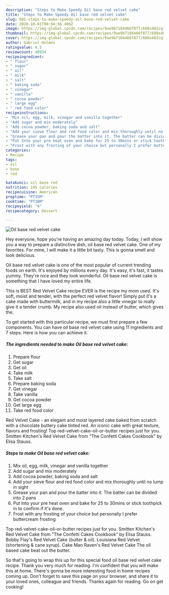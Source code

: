 ```yaml
---
description: "Steps to Make Speedy Oil base red velvet cake"
title: "Steps to Make Speedy Oil base red velvet cake"
slug: 601-steps-to-make-speedy-oil-base-red-velvet-cake
date: 2020-10-01T00:04:56.496Z
image: https://img-global.cpcdn.com/recipes/9ae9b7104466f877/680x482cq70/oil-base-red-velvet-cake-recipe-main-photo.jpg
thumbnail: https://img-global.cpcdn.com/recipes/9ae9b7104466f877/680x482cq70/oil-base-red-velvet-cake-recipe-main-photo.jpg
cover: https://img-global.cpcdn.com/recipes/9ae9b7104466f877/680x482cq70/oil-base-red-velvet-cake-recipe-main-photo.jpg
author: Gabriel Holmes
ratingvalue: 4.5
reviewcount: 40934
recipeingredient:
- " flour"
- " sugar"
- " oil"
- " milk"
- " salt"
- " baking soda"
- " vinegar"
- " vanilla"
- " cocoa powder"
- " large egg"
- " red food color"
recipeinstructions:
- "Mix oil, egg, milk, vinegar and vanilla together"
- "Add sugar and mix moderately"
- "Add cocoa powder, baking soda and salt"
- "Add your sieve flour and red food color and mix thoroughly until no lump in sight"
- "Grease your pan and pour the batter into it. The batter can be divided into 2 pans"
- "Put Into your pre heat oven and bake for 25 to 30mins or stick toothpick in to confirm if it&#39;s done."
- "Frost with any frosting of your choice but personally I prefer buttercream frosting"
categories:
- Recipe
tags:
- oil
- base
- red

katakunci: oil base red 
nutrition: 145 calories
recipecuisine: American
preptime: "PT35M"
cooktime: "PT38M"
recipeyield: "4"
recipecategory: Dessert

---
```



![Oil base red velvet cake](https://img-global.cpcdn.com/recipes/9ae9b7104466f877/680x482cq70/oil-base-red-velvet-cake-recipe-main-photo.jpg)

Hey everyone, hope you're having an amazing day today. Today, I will show you a way to prepare a distinctive dish, oil base red velvet cake. One of my favorites. For mine, I will make it a little bit tasty. This is gonna smell and look delicious.

Oil base red velvet cake is one of the most popular of current trending foods on earth. It's enjoyed by millions every day. It's easy, it's fast, it tastes yummy. They're nice and they look wonderful. Oil base red velvet cake is something that I have loved my entire life.

This is BEST Red Velvet Cake recipe EVER is the recipe my mom used. It&#39;s soft, moist and tender, with the perfect red velvet flavor! Simply put it&#39;s a cake made with buttermilk, and in my recipe also a little vinegar to really give it a tender crumb. My recipe also used oil instead of butter, which gives the.


To get started with this particular recipe, we must first prepare a few components. You can have oil base red velvet cake using 11 ingredients and 7 steps. Here is how you can achieve it.

<!--inarticleads1-->

##### The ingredients needed to make Oil base red velvet cake:

1. Prepare  flour
1. Get  sugar
1. Get  oil
1. Take  milk
1. Take  salt
1. Prepare  baking soda
1. Get  vinegar
1. Take  vanilla
1. Get  cocoa powder
1. Get  large egg
1. Take  red food color


Red Velvet Cake - an elegant and moist layered cake baked from scratch with a chocolate buttery cake tinted red. An iconic cake with great texture, flavors and frosting! Top red-velvet-cake-oil-or-butter recipes just for you. Smitten Kitchen&#39;s Red Velvet Cake from &#34;The Confetti Cakes Cookbook&#34; by Elisa Stauss. 

<!--inarticleads2-->

##### Steps to make Oil base red velvet cake:

1. Mix oil, egg, milk, vinegar and vanilla together
1. Add sugar and mix moderately
1. Add cocoa powder, baking soda and salt
1. Add your sieve flour and red food color and mix thoroughly until no lump in sight
1. Grease your pan and pour the batter into it. The batter can be divided into 2 pans
1. Put Into your pre heat oven and bake for 25 to 30mins or stick toothpick in to confirm if it&#39;s done.
1. Frost with any frosting of your choice but personally I prefer buttercream frosting


Top red-velvet-cake-oil-or-butter recipes just for you. Smitten Kitchen&#39;s Red Velvet Cake from &#34;The Confetti Cakes Cookbook&#34; by Elisa Stauss. Bobby Flay&#39;s Red Velvet Cake (butter &amp; oil). Louisiana Red Velvet (shortening &amp; cane syrup). Cake Man Raven&#39;s Red Velvet Cake The oil based cake beat out the butter. 

So that's going to wrap this up for this special food oil base red velvet cake recipe. Thank you very much for reading. I'm confident that you will make this at home. There's gonna be more interesting food in home recipes coming up. Don't forget to save this page on your browser, and share it to your loved ones, colleague and friends. Thanks again for reading. Go on get cooking!
